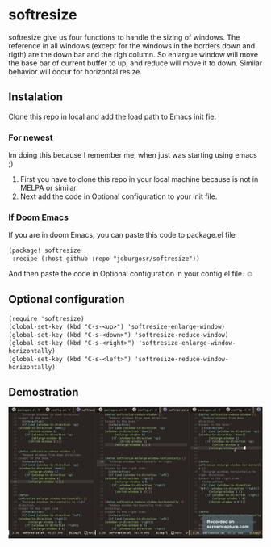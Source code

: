 # softresize

softresize give us four functions to handle the sizing of windows. The reference in all windows (except for the windows in the borders down and rigth) are the down bar and the righ column. So enlargue window will move the base bar of current buffer to up, and reduce will move it to down. Similar behavior will occur for horizontal resize.


## Instalation
Clone this repo in local and add the load path to Emacs init fie.


### For newest
Im doing this because I remember me, when just was starting using emacs ;)

1. First you have to clone this repo in your local machine because is not in MELPA or similar.
2. Next add the code in Optional configuration to your init file.

### If Doom Emacs

If you are in doom Emacs, you can paste this code to package.el file

``` emacs-lisp
(package! softresize
 :recipe (:host github :repo "jdburgosr/softresize"))
```

And then paste the code in Optional configuration in your config.el file. ☺

## Optional configuration

``` emacs-lisp
(require 'softresize)
(global-set-key (kbd "C-s-<up>") 'softresize-enlarge-window)
(global-set-key (kbd "C-s-<down>") 'softresize-reduce-window)
(global-set-key (kbd "C-s-<right>") 'softresize-enlarge-window-horizontally)
(global-set-key (kbd "C-s-<left>") 'softresize-reduce-window-horizontally)

```

## Demostration

![muestra](images/test.gif "Testing")
